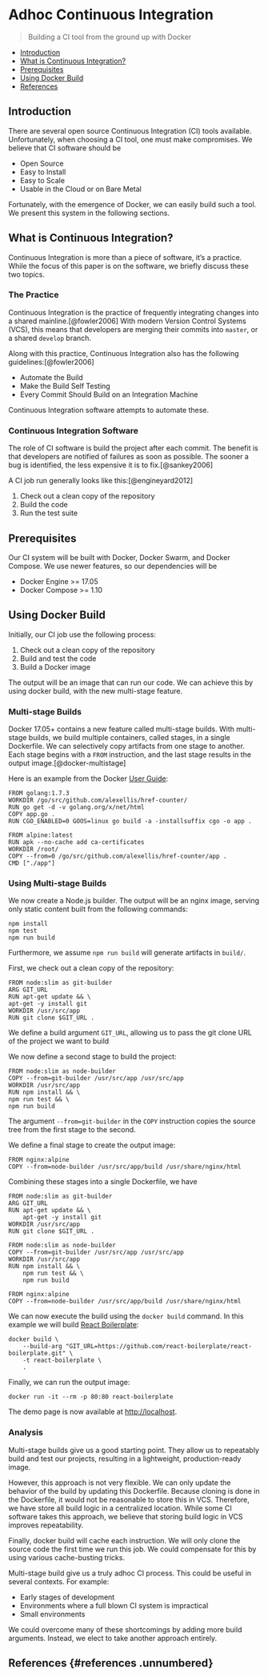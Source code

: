 # Adhoc Continuous Integration
> Building a CI tool from the ground up with Docker

-   [Introduction](#introduction)
-   [What is Continuous Integration?](#what-is-continuous-integration)
-   [Prerequisites](#prerequisites)
-   [Using Docker Build](#using-docker-build)
-   [References](#references)

Introduction
------------

There are several open source Continuous Integration (CI) tools
available. Unfortunately, when choosing a CI tool, one must make
compromises. We believe that CI software should be

-   Open Source
-   Easy to Install
-   Easy to Scale
-   Usable in the Cloud or on Bare Metal

Fortunately, with the emergence of Docker, we can easily build such a
tool. We present this system in the following sections.

What is Continuous Integration?
-------------------------------

Continuous Integration is more than a piece of software, it’s a
practice. While the focus of this paper is on the software, we briefly
discuss these two topics.

### The Practice

Continuous Integration is the practice of frequently integrating changes
into a shared mainline.[@fowler2006] With modern Version Control Systems
(VCS), this means that developers are merging their commits into
`master`, or a shared `develop` branch.

Along with this practice, Continuous Integration also has the following
guidelines:[@fowler2006]

-   Automate the Build
-   Make the Build Self Testing
-   Every Commit Should Build on an Integration Machine

Continuous Integration software attempts to automate these.

### Continuous Integration Software

The role of CI software is build the project after each commit. The
benefit is that developers are notified of failures as soon as possible.
The sooner a bug is identified, the less expensive it is to
fix.[@sankey2006]

A CI job run generally looks like this:[@engineyard2012]

1.  Check out a clean copy of the repository
2.  Build the code
3.  Run the test suite

Prerequisites
-------------

Our CI system will be built with Docker, Docker Swarm, and Docker
Compose. We use newer features, so our dependencies will be

-   Docker Engine &gt;= 17.05
-   Docker Compose &gt;= 1.10

Using Docker Build
------------------

Initially, our CI job use the following process:

1.  Check out a clean copy of the repository
2.  Build and test the code
3.  Build a Docker image

The output will be an image that can run our code. We can achieve this
by using docker build, with the new multi-stage feature.

### Multi-stage Builds

Docker 17.05+ contains a new feature called multi-stage builds. With
multi-stage builds, we build multiple containers, called stages, in a
single Dockerfile. We can selectively copy artifacts from one stage to
another. Each stage begins with a `FROM` instruction, and the last stage
results in the output image.[@docker-multistage]

Here is an example from the Docker [User
Guide](https://docs.docker.com/engine/userguide/eng-image/multistage-build/#use-multi-stage-builds):

    FROM golang:1.7.3
    WORKDIR /go/src/github.com/alexellis/href-counter/
    RUN go get -d -v golang.org/x/net/html  
    COPY app.go .
    RUN CGO_ENABLED=0 GOOS=linux go build -a -installsuffix cgo -o app .

    FROM alpine:latest  
    RUN apk --no-cache add ca-certificates
    WORKDIR /root/
    COPY --from=0 /go/src/github.com/alexellis/href-counter/app .
    CMD ["./app"]

### Using Multi-stage Builds

We now create a Node.js builder. The output will be an nginx image,
serving only static content built from the following commands:

    npm install
    npm test
    npm run build

Furthermore, we assume `npm run build` will generate artifacts in
`build/`.

First, we check out a clean copy of the repository:

    FROM node:slim as git-builder
    ARG GIT_URL
    RUN apt-get update && \
    apt-get -y install git
    WORKDIR /usr/src/app
    RUN git clone $GIT_URL .

We define a build argument `GIT_URL`, allowing us to pass the git clone
URL of the project we want to build

We now define a second stage to build the project:

    FROM node:slim as node-builder
    COPY --from=git-builder /usr/src/app /usr/src/app
    WORKDIR /usr/src/app
    RUN npm install && \
    npm run test && \
    npm run build

The argument `--from=git-builder` in the `COPY` instruction copies the
source tree from the first stage to the second.

We define a final stage to create the output image:

    FROM nginx:alpine
    COPY --from=node-builder /usr/src/app/build /usr/share/nginx/html

Combining these stages into a single Dockerfile, we have

    FROM node:slim as git-builder
    ARG GIT_URL
    RUN apt-get update && \
        apt-get -y install git
    WORKDIR /usr/src/app
    RUN git clone $GIT_URL .

    FROM node:slim as node-builder
    COPY --from=git-builder /usr/src/app /usr/src/app
    WORKDIR /usr/src/app
    RUN npm install && \
        npm run test && \
        npm run build

    FROM nginx:alpine
    COPY --from=node-builder /usr/src/app/build /usr/share/nginx/html

We can now execute the build using the `docker build` command. In this
example we will build [React
Boilerplate](https://www.reactboilerplate.com/):

    docker build \
        --build-arg "GIT_URL=https://github.com/react-boilerplate/react-boilerplate.git" \
        -t react-boilerplate \
        .

Finally, we can run the output image:

    docker run -it --rm -p 80:80 react-boilerplate

The demo page is now available at <http://localhost>.

### Analysis

Multi-stage builds give us a good starting point. They allow us to
repeatably build and test our projects, resulting in a lightweight,
production-ready image.

However, this approach is not very flexible. We can only update the
behavior of the build by updating this Dockerfile. Because cloning is
done in the Dockerfile, it would not be reasonable to store this in VCS.
Therefore, we have store all build logic in a centralized location.
While some CI software takes this approach, we believe that storing
build logic in VCS improves repeatability.

Finally, docker build will cache each instruction. We will only clone
the source code the first time we run this job. We could compensate for
this by using various cache-busting tricks.

Multi-stage build give us a truly adhoc CI process. This could be useful
in several contexts. For example:

-   Early stages of development
-   Environments where a full blown CI system is impractical
-   Small environments

We could overcome many of these shortcomings by adding more build
arguments. Instead, we elect to take another approach entirely.

References {#references .unnumbered}
----------

